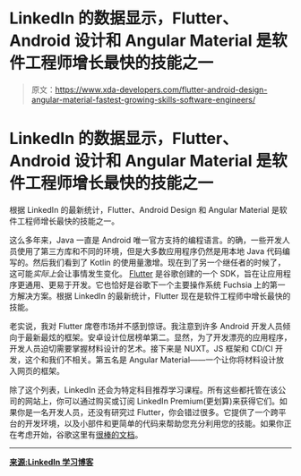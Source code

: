 # LinkedIn 的数据显示，Flutter、Android 设计和 Angular Material 是软件工程师增长最快的技能之一

> 原文：<https://www.xda-developers.com/flutter-android-design-angular-material-fastest-growing-skills-software-engineers/>

# LinkedIn 的数据显示，Flutter、Android 设计和 Angular Material 是软件工程师增长最快的技能之一

根据 LinkedIn 的最新统计，Flutter、Android Design 和 Angular Material 是软件工程师增长最快的技能之一。

这么多年来，Java 一直是 Android 唯一官方支持的编程语言。的确，一些开发人员使用了第三方库和不同的环境，但是大多数应用程序仍然是用本地 Java 代码编写的。然后我们看到了 Kotlin 的使用量激增。现在到了另一个继任者的时候了，这可能*实际上*会让事情发生变化。 [Flutter](https://www.xda-developers.com/google-launches-flutter-1-2-dart-devtools/) 是谷歌创建的一个 SDK，旨在让应用程序更通用、更易于开发。它也恰好是谷歌下一个主要操作系统 Fuchsia 上的第一方解决方案。根据 LinkedIn 的最新统计，Flutter 现在是软件工程师中增长最快的技能。

老实说，我对 Flutter 席卷市场并不感到惊讶。我注意到许多 Android 开发人员倾向于最新最炫的框架。安卓设计位居榜单第二。显然，为了开发漂亮的应用程序，开发人员迫切需要掌握材料设计的艺术。接下来是 NUXT。JS 框架和 CD/CI 开发，这个和我们不相关。第五名是 Angular Material——一个让你将材料设计放入网页的框架。

除了这个列表，LinkedIn 还会为特定科目推荐学习课程。所有这些都托管在该公司的网站上，你可以通过购买或订阅 LinkedIn Premium(更划算)来获得它们。如果你是一名开发人员，还没有研究过 Flutter，你会错过很多。它提供了一个跨平台的开发环境，以及小部件和更简单的代码来帮助您充分利用您的技能。如果你正在考虑开始，谷歌这里有[很棒的文档](https://flutter.dev/docs/get-started/learn-more)。

* * *

[**来源:LinkedIn 学习博客**](https://learning.linkedin.com/blog/tech-tips/the-fastest-growing-skills-among-software-engineers--and-how-to-)
